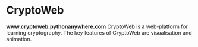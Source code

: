# CryptoWeb
**www.cryptoweb.pythonanywhere.com**
CryptoWeb is a web-platform for learning cryptography. The key features of CryptoWeb are visualisation and animation.
